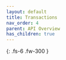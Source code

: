 ```yaml
---
layout: default
title: Transactions
nav_order: 4
parent: API Overview
has_children: true
---
```


{: .fs-6 .fw-300 }